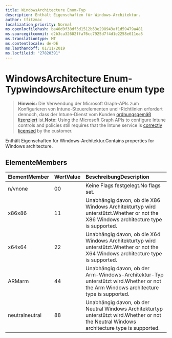 ```yaml
---
title: WindowsArchitecture Enum-Typ
description: Enthält Eigenschaften für Windows-Architektur.
author: tfitzmac
localization_priority: Normal
ms.openlocfilehash: ba40d9f38df3d1512b53e298943af1d59479a481
ms.sourcegitcommit: d2b3ca32602ffa76cc7925d7f4d1e2258e611ea5
ms.translationtype: MT
ms.contentlocale: de-DE
ms.lasthandoff: 01/11/2019
ms.locfileid: "27820391"
---
```

# <a name="windowsarchitecture-enum-type"></a><span data-ttu-id="78f39-103">WindowsArchitecture Enum-Typ</span><span class="sxs-lookup"><span data-stu-id="78f39-103">windowsArchitecture enum type</span></span>

> <span data-ttu-id="78f39-104">**Hinweis:** Die Verwendung der Microsoft Graph-APIs zum Konfigurieren von Intune-Steuerelementen und -Richtlinien erfordert dennoch, dass der Intune-Dienst vom Kunden [ordnungsgemäß lizenziert](https://go.microsoft.com/fwlink/?linkid=839381) ist.</span><span class="sxs-lookup"><span data-stu-id="78f39-104">**Note:** Using the Microsoft Graph APIs to configure Intune controls and policies still requires that the Intune service is [correctly licensed](https://go.microsoft.com/fwlink/?linkid=839381) by the customer.</span></span>

<span data-ttu-id="78f39-105">Enthält Eigenschaften für Windows-Architektur.</span><span class="sxs-lookup"><span data-stu-id="78f39-105">Contains properties for Windows architecture.</span></span>
## <a name="members"></a><span data-ttu-id="78f39-106">Elemente</span><span class="sxs-lookup"><span data-stu-id="78f39-106">Members</span></span>
|<span data-ttu-id="78f39-107">Element</span><span class="sxs-lookup"><span data-stu-id="78f39-107">Member</span></span>|<span data-ttu-id="78f39-108">Wert</span><span class="sxs-lookup"><span data-stu-id="78f39-108">Value</span></span>|<span data-ttu-id="78f39-109">Beschreibung</span><span class="sxs-lookup"><span data-stu-id="78f39-109">Description</span></span>|
|:---|:---|:---|
|<span data-ttu-id="78f39-110">n/v</span><span class="sxs-lookup"><span data-stu-id="78f39-110">none</span></span>|<span data-ttu-id="78f39-111">0</span><span class="sxs-lookup"><span data-stu-id="78f39-111">0</span></span>|<span data-ttu-id="78f39-112">Keine Flags festgelegt.</span><span class="sxs-lookup"><span data-stu-id="78f39-112">No flags set.</span></span>|
|<span data-ttu-id="78f39-113">x86</span><span class="sxs-lookup"><span data-stu-id="78f39-113">x86</span></span>|<span data-ttu-id="78f39-114">1</span><span class="sxs-lookup"><span data-stu-id="78f39-114">1</span></span>|<span data-ttu-id="78f39-115">Unabhängig davon, ob die X86 Windows Architekturtyp wird unterstützt.</span><span class="sxs-lookup"><span data-stu-id="78f39-115">Whether or not the X86 Windows architecture type is supported.</span></span>|
|<span data-ttu-id="78f39-116">x64</span><span class="sxs-lookup"><span data-stu-id="78f39-116">x64</span></span>|<span data-ttu-id="78f39-117">2</span><span class="sxs-lookup"><span data-stu-id="78f39-117">2</span></span>|<span data-ttu-id="78f39-118">Unabhängig davon, ob die X64 Windows Architekturtyp wird unterstützt.</span><span class="sxs-lookup"><span data-stu-id="78f39-118">Whether or not the X64 Windows architecture type is supported.</span></span>|
|<span data-ttu-id="78f39-119">ARM</span><span class="sxs-lookup"><span data-stu-id="78f39-119">arm</span></span>|<span data-ttu-id="78f39-120">4</span><span class="sxs-lookup"><span data-stu-id="78f39-120">4</span></span>|<span data-ttu-id="78f39-121">Unabhängig davon, ob der Arm-Windows-Architektur-Typ unterstützt wird.</span><span class="sxs-lookup"><span data-stu-id="78f39-121">Whether or not the Arm Windows architecture type is supported.</span></span>|
|<span data-ttu-id="78f39-122">neutral</span><span class="sxs-lookup"><span data-stu-id="78f39-122">neutral</span></span>|<span data-ttu-id="78f39-123">8</span><span class="sxs-lookup"><span data-stu-id="78f39-123">8</span></span>|<span data-ttu-id="78f39-124">Unabhängig davon, ob der Neutral Windows Architekturtyp unterstützt wird.</span><span class="sxs-lookup"><span data-stu-id="78f39-124">Whether or not the Neutral Windows architecture type is supported.</span></span>|



